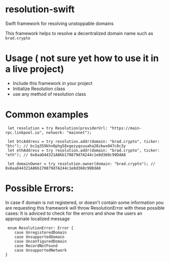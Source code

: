 # resolution-swift
Swift framework for resolving unstoppable domains

This framework helps to resolve a decentralized domain name such as `brad.crypto`

# Usage ( not sure yet how to use it in a live project) 
 - Include this framework in your project
 - Initialize Resolution class
 - use any method of resolution class
 
 # Common examples
 ```
  let resolution = try Resolution(providerUrl: "https://main-rpc.linkpool.io", network: "mainnet");
  
  let btcAddress = try resolution.addr(domain: "brad.crypto", ticker: "btc"); // bc1q359khn0phg58xgezyqsuuaha28zkwx047c0c3y
  let ethAddress = try resolution.addr(domain: "brad.crypto", ticker: "eth"); // 0x8aaD44321A86b170879d7A244c1e8d360c99DdA8
  
  let domainOwner = try resolution.owner(domain: "brad.crypto"); // 0x8aaD44321A86b170879d7A244c1e8d360c99DdA8
 ```
 
 # Possible Errors:
 In case if domain is not registered, or doesn't contain some information you are requesting this framework will throw ResolutionError with these possible cases:
 It is adviced to check for the errors and show the users an appropriate localized message

```
 enum ResolutionError: Error {
    case UnregisteredDomain
    case UnsupportedDomain
    case UnconfiguredDomain
    case RecordNotFound
    case UnsupportedNetwork
}
```
